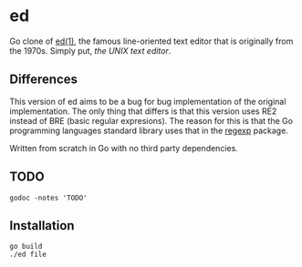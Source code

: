 # ed

Go clone of [ed(1)](https://man.openbsd.org/ed.1), the famous
line-oriented text editor that is originally from the 1970s. Simply
put, _the UNIX text editor_.

## Differences
This version of ed aims to be a bug for bug implementation of the
original implementation. The only thing that differs is that this
version uses RE2 instead of BRE (basic regular expresions). The reason
for this is that the Go programming languages standard library uses
that in the [regexp](https://pkg.go.dev/regexp) package.

Written from scratch in Go with no third party dependencies.

## TODO

	godoc -notes 'TODO'

## Installation

	go build
	./ed file
